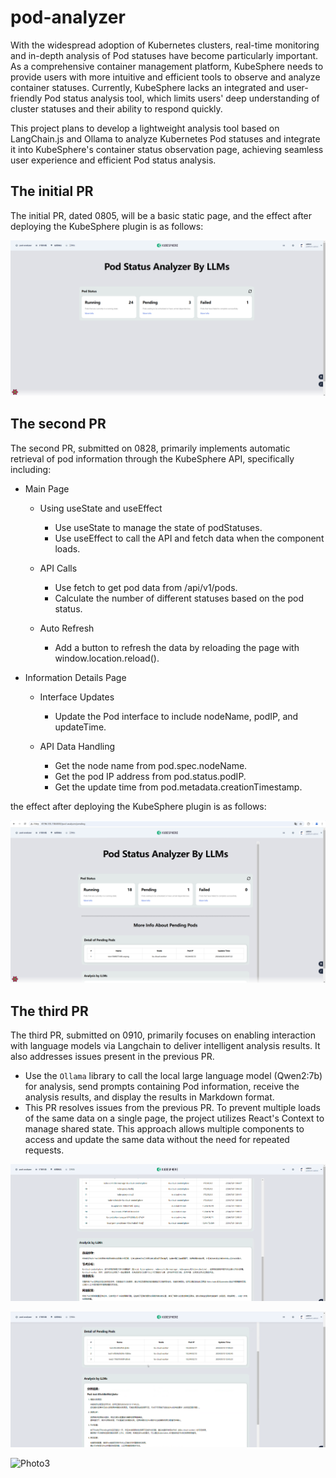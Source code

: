 # **pod-analyzer**

With the widespread adoption of Kubernetes clusters, real-time monitoring and in-depth analysis of Pod statuses have become particularly important. As a comprehensive container management platform, KubeSphere needs to provide users with more intuitive and efficient tools to observe and analyze container statuses. Currently, KubeSphere lacks an integrated and user-friendly Pod status analysis tool, which limits users' deep understanding of cluster statuses and their ability to respond quickly.

This project plans to develop a lightweight analysis tool based on LangChain.js and Ollama to analyze Kubernetes Pod statuses and integrate it into KubeSphere's container status observation page, achieving seamless user experience and efficient Pod status analysis.

## The initial PR

The initial PR, dated 0805, will be a basic static page, and the effect after deploying the KubeSphere plugin is as follows:

![Photo1](./image/photo1.png)

## The second PR

The second PR, submitted on 0828, primarily implements automatic retrieval of pod information through the KubeSphere API, specifically including:

- Main Page
  - Using useState and useEffect
    - Use useState to manage the state of podStatuses.
    - Use useEffect to call the API and fetch data when the component loads.
    
  - API Calls
    - Use fetch to get pod data from /api/v1/pods.
    - Calculate the number of different statuses based on the pod status.
    
  - Auto Refresh
    - Add a button to refresh the data by reloading the page with window.location.reload().


- Information Details Page
  - Interface Updates
    - Update the Pod interface to include nodeName, podIP, and updateTime.

  - API Data Handling
    - Get the node name from pod.spec.nodeName.
    - Get the pod IP address from pod.status.podIP.
    - Get the update time from pod.metadata.creationTimestamp.

the effect after deploying the KubeSphere plugin is as follows:

![Photo3](./image/photo5.png)

## The third PR

The third PR, submitted on 0910, primarily focuses on enabling interaction with language models via Langchain to deliver intelligent analysis results. It also addresses issues present in the previous PR.

- Use the `Ollama` library to call the local large language model (Qwen2:7b) for analysis, send prompts containing Pod information, receive the analysis results, and display the results in Markdown format.
- This PR resolves issues from the previous PR. To prevent multiple loads of the same data on a single page, the project utilizes React's Context to manage shared state. This approach allows multiple components to access and update the same data without the need for repeated requests.


![Photo3](./image/photo6.png)

![Photo3](./image/photo7.png)

![Photo3](./image/video1.gif)
